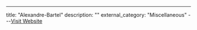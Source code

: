 ---
title: "Alexandre-Bartel"
description: ""
external_category: "Miscellaneous"
---[Visit Website](https://github.com/Alexandre-Bartel)

